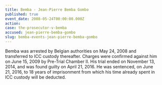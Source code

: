 ```yaml
---
title: Bemba - Jean-Pierre Bemba Gombo
published: true
event_date: 2008-05-24T00:00:00.000Z
action:
case: the-prosecutor-v-bemba
accused: jean-pierre-bemba-gombo
slug: bemba-events-jean-pierre-bemba-gombo
---
```



Bemba was arrested by Belgian authorities on May 24, 2008 and transferred to ICC custody thereafter. Charges were confirmed against him on June 15, 2009 by Pre-Trial Chamber II. His trial ended on November 13, 2014, and was found guilty on April 21, 2016. He was sentenced, on June 21, 2016, to 18 years of imprisonment from which his time already spent in ICC custody will be deducted.